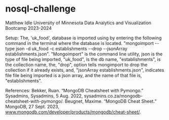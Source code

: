 # nosql-challenge

Matthew Idle
University of Minnesota Data Analytics and Visualization Bootcamp 2023-2024

Setup:
The, 'uk_food', database is imported using by entering the following command in the terminal where the database is located.  "mongoimport --type json -d uk_food -c establishments --drop --jsonArray establishments.json". "Mongoimport" is the command line utility, json is the type of file being imported, "uk_food", is the db name, "establishments", is the collection name, the, "drop", option tells mongimport to drop the collection if it already exists, and, "jsonArray establishments.json", indicates file file being imported is a json array, and the name of that file is, "establishments".

References:
Bekker, Ruan. “MongoDB Cheatsheet with Pymongo.” Sysadmins, Sysadmins, 5 Aug. 2022, sysadmins.co.za/mongodb-cheatsheet-with-pymongo/. 
Beugnet, Maxime. “MongoDB Cheat Sheet.” MongoDB, 27 Sept. 2023, www.mongodb.com/developer/products/mongodb/cheat-sheet/. 

 	